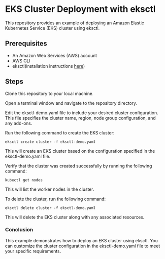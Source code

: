 # EKS Cluster Deployment with eksctl
This repository provides an example of deploying an Amazon Elastic Kubernetes Service (EKS) cluster using eksctl.

## Prerequisites
* An Amazon Web Services (AWS) account
* AWS CLI
* eksctl(installation instructions [here](https://eksctl.io/introduction/#installation))

## Steps
Clone this repository to your local machine.

Open a terminal window and navigate to the repository directory.

Edit the eksctl-demo.yaml file to include your desired cluster configuration. This file specifies the cluster name, region, node group configuration, and any add-ons.

Run the following command to create the EKS cluster:

```
eksctl create cluster -f eksctl-demo.yaml
```

This will create an EKS cluster based on the configuration specified in the eksctl-demo.yaml file.

Verify that the cluster was created successfully by running the following command:

```
kubectl get nodes
```
This will list the worker nodes in the cluster.

To delete the cluster, run the following command:
```
eksctl delete cluster -f eksctl-demo.yaml
```
This will delete the EKS cluster along with any associated resources.

### Conclusion
This example demonstrates how to deploy an EKS cluster using eksctl. You can customize the cluster configuration in the eksctl-demo.yaml file to meet your specific requirements.

